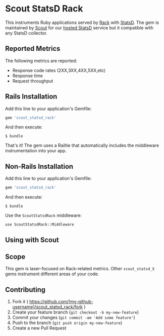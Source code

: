 # Scout StatsD Rack

This instruments Ruby applications served by [Rack](http://rack.github.io/) with [StatsD](https://github.com/etsy/statsd/).
The gem is maintained by [Scout](https://scoutapp.com) for our [hosted StatsD](https://scoutapp.com/statsd) service but it compatible with any StatsD collector.

## Reported Metrics

The following metrics are reported:

* Response code rates (2XX,3XX,4XX,5XX,etc)
* Response time
* Request throughput

## Rails Installation

Add this line to your application's Gemfile:

```ruby
gem 'scout_statsd_rack'
```

And then execute:

    $ bundle

That's it! The gem uses a Railtie that automatically includes the middleware instrumentation into your app.

## Non-Rails Installation

Add this line to your application's Gemfile:

```ruby
gem 'scout_statsd_rack'
```

And then execute:

    $ bundle

Use the `ScoutStatsdRack` middleware:

    use ScoutStatsdRack::Middleware

## Using with Scout

## Scope

This gem is laser-focused on Rack-related metrics. Other `scout_statsd_X` gems instrument different areas of your code.

## Contributing

1. Fork it ( https://github.com/[my-github-username]/scout_statsd_rack/fork )
2. Create your feature branch (`git checkout -b my-new-feature`)
3. Commit your changes (`git commit -am 'Add some feature'`)
4. Push to the branch (`git push origin my-new-feature`)
5. Create a new Pull Request
